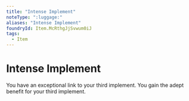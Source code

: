 ```yaml
---
title: "Intense Implement"
noteType: ":luggage:"
aliases: "Intense Implement"
foundryId: Item.McRthgJjSvwum0iJ
tags:
  - Item
---
```


# Intense Implement

You have an exceptional link to your third implement. You gain the adept benefit for your third implement.
